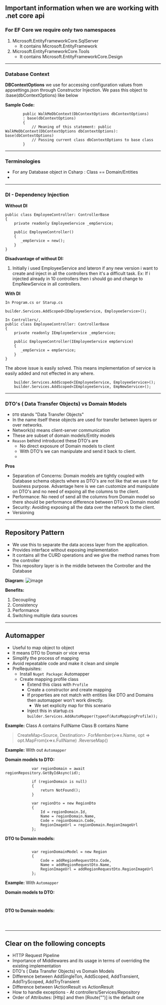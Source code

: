 ## Important information when we are working with .net core api

### For EF Core we require only two namespaces
1. Microsoft.EntityFrameworkCore.SqlServer
   - It contains Microsoft.EntityFramework
2. Microsoft.EntityFrameworkCore.Tools
   - It contains Microsoft.EntityFrameworkCore.Design

---

### Database Context
**DBContextOptions** we use for accessing configuration values from appsettings.json through Constructor Injection.
We pass this object to :base(dbContextOptions) like below

**Sample Code:**
```
        public WalkMeDbContext(DbContextOptions dbContextOptions) 
        : base(dbContextOptions)
        {
            // Meaning of this statement: public WalkMeDbContext(DbContextOptions dbContextOptions): base(dbContextOptions)
            // Passing current class dbContextOptions to base class
        }
```

---

### Terminologies
 - For any Database object in Csharp : Class == Domain/Entities
 - 

---

### DI - Dependency Injection

**Without DI**

```
public class EmployeeController: ControllerBase
{
    private readonly EmployeeService _empService;

    public EmployeeController()
    {
       _empService = new();
    }
}
```
**Disadvantage of without DI:**
1. Initially i used EmployeeService and lateron if any new version i want to create and inject in all the controllers
   then it's a difficult task.
   Ex: If i injected already in 10 controllers then i should go and change to EmpNewService in all controllers.

**With DI**

```
In Program.cs or Starup.cs

builder.Services.AddScoped<IEmployeeService, EmployeeService>();

In Controllers/,
public class EmployeeController: ControllerBase
{
    private readonly IEmployeeService _empService;

    public EmployeeController(IEmployeeService empService)
    {
       _empService = empService;
    }
}
```
The above issue is easily solved. This means implementation of service is easily added and not effected in any where.
```
    builder.Services.AddScoped<IEmployeeService, EmployeeService>();
    builder.Services.AddScoped<IEmployeeService, EmpNewService>();
```

---

### DTO's ( Data Transfer Objects) vs Domain Models
- ```DTO``` stands "Data Transfer Objects"
- In the name itself these objects are used for transfer between layers or over networks.
- Network(s) means client-server communication
- These are subset of domain models/Entity models
- ```Reason``` behind introduced these DTO's are 
  - No direct exposure of Domain models to client
  - With DTO's we can manipulate and send it back to client.
  - 

**Pros**
- Separation of Concerns: Domain models are tightly coupled with Database schema objects where as DTO's are not like that we use it for business purpose.
                           Advantage here is we can customize and manipulate on DTO's and no need of expoing all the columns to the client.
- Performance: No need of send all the columns from Domain model so there should be performance difference between DTO vs Domain model
- Security: Avoiding exposing all the data over the network to the client.
- Versioning

---

## Repository Pattern
- We use this to separate the data access layer from the application.
- Provides interface without exposing implementation
- It contains all the CURD operations and we give the method names from the controller
- This repository layer is in the middle between the Controller and the Database

**Diagram:**
![image](https://github.com/nuthanm/deep_understanding_on_concepts/assets/29816449/232134ec-54db-4220-9a05-94377e925f8d)

**Benefits:**
1. Decoupling
1. Consistency
1. Performance
1. Switching multiple data sources

---

## Automapper
- Useful to map object to object
- It means DTO to Domain or vice versa
- Simplify the process of mapping
- Avoid repeatable code and make it clean and simple
- PreRequisites:
  - Install ```Nuget Package```: Automapper
  - Create mapping profile class
    - Extend this class with ```Profile```
    - Create a constructor and create mapping
    - If properties are not match with entities like DTO and Domains then automapper won't work directly.
      - We set explicity map for this scenario
    - Inject this in startup.cs ```builder.Services.AddAutoMapper(typeof(AutoMappingProfile));```

**Example:** 
Class A contains FullName
Class B contains Name

> CreateMap<Source, Destination>
  .ForMember(x=>x.Name, opt => opt.MapFrom(x=>x.FullName)
  .ReverseMap()

**Example:** With out  ```Automapper```

**Domain models to DTO:**
```
            var regionDomain = await regionRepository.GetByIdAsync(id);

            if (regionDomain is null)
            {
                return NotFound();
            }
            
            var regionDto = new RegionDto
            {
                Id = regionDomain.Id,
                Name = regionDomain.Name,
                Code = regionDomain.Code,
                RegionImageUrl = regionDomain.RegionImageUrl
            };

```

**DTO to Domain models:**

```
            
            var regionDomainModel = new Region
            {
                Code = addRegionRequestDto.Code,
                Name = addRegionRequestDto.Name,
                RegionImageUrl = addRegionRequestDto.RegionImageUrl
            };

```

**Example:** With ```Automapper```

**Domain models to DTO:**
```
             

```

**DTO to Domain models:**

```
            
           

```
---


## Clear on the following concepts
- HTTP Request Pipeline
- Importance of Middlewares and its usage in terms of overriding the existing implementation
- DTO's ( Data Transfer Objects) vs Domain Models
- Difference between AddSingleTon, AddScoped, AddTransient, AddTryScoped, AddTryTransient
- Difference between IActionResult vs ActionResult
- How to handle exceptions - At controllers/Services/Repository
- Order of Attributes: [Http] and then [Route("")] is the default one 
